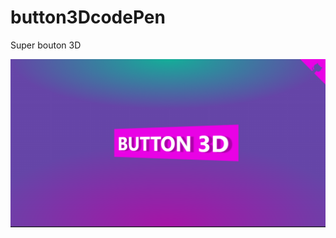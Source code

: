 # button3DcodePen
Super bouton 3D 



[![image](./src/README.PNG)](https://franckdun.github.io/button3DcodePen/)
